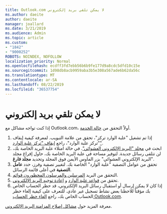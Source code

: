 ```yaml
---
title: Outlook.com لا يمكن تلقي بريد إلكتروني
ms.author: daeite
author: daeite
manager: joallard
ms.date: 3/21/2019
ms.audience: Admin
ms.topic: article
ms.custom:
- "1842"
- "9000252"
ROBOTS: NOINDEX, NOFOLLOW
localization_priority: Normal
ms.openlocfilehash: ecdff3fd7ebb56b6b9fe177d9a8cdc5dfd10c15e
ms.sourcegitcommit: 1d98db8acb9959aba3b5e308a567ade6b62da56c
ms.translationtype: MT
ms.contentlocale: ar-SA
ms.lasthandoff: 08/22/2019
ms.locfileid: "36537754"
---
```

# <a name="cant-receive-email"></a>لا يمكن تلقي بريد إلكتروني

إذا كنت تواجه مشاكل مع Outlook.com، أولاً التحقق من [حالة الخدمة](https://go.microsoft.com/fwlink/p/?linkid=837482).

1. إذا تم تشغيل "علبة الوارد تركز"، تحقق من علامة التبويب. لمعرفة كيفية إيقاف "تركز علبة الوارد"، راجع [إيقاف "تركز علبة الوارد"](https://support.office.com/article/f714d94d-9e63-4217-9ccb-6cb2986aa1b2?wt.mc_id=Office_Outlook_com_Alchemy).
1. ابحث في [مجلد "البريد الإلكتروني العشوائي"](https://outlook.live.com/mail/junkemail). في حالة امتلاء علبة البريد الخاصة بك، لن تتلقى رسائل جديدة. لتوفير مساحة في علبة البريد الخاصة بك، حاول إفراغ مجلد "البريد الإلكتروني العشوائي" بزر الماوس الأيمن فوق المجلد وتحديد **مجلد فارغ**.
1. تحقق من عوامل التصفية "علبة الوارد" الخاصة بك. لتغيير تصفية وفرز، حدد **عامل التصفية** في أعلى قائمة الرسائل.
1. التحقق من البريد [المرسلين والمرسلون المحظورون قوائم](https://outlook.live.com/mail/options/mail/junkEmail).
1. تحقق من [قواعد علبة الوارد](https://outlook.live.com/mail/options/mail/rules) و [إعادة توجيه البريد الإلكتروني](https://outlook.live.com/mail/options/mail/forwarding/forwardingOption).
1. إذا كان لا يمكن إرسال أو استقبال رسائل البريد الإلكتروني، قد حظر الحساب الخاص بك مؤقتاً للاحظنا بعض نشاط تسجيل غير عادي. للتعرف على كيفية إلغاء حظر الحساب الخاص بك، راجع [إلغاء حظر الحساب Outlook.com](https://support.office.com/article/f4ad2701-d166-4d8b-8a6a-9af2a1f8a4c4?wt.mc_id=Office_Outlook_com_Alchemy).

معرفة المزيد حول [مشاكل إصلاح المزامنة البريد الإلكتروني](https://support.office.com/article/d39e3341-8d79-4bf1-b3c7-ded602233642?wt.mc_id=Office_Outlook_com_Alchemy).